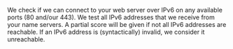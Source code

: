 We check if we can connect to your web server over IPv6 on any available ports (80 and/our 443). We test all IPv6 addresses that we receive from your name servers. A partial score will be given if not all IPv6 addresses are reachable. If an IPv6 address is (syntactically) invalid, we consider it unreachable.
